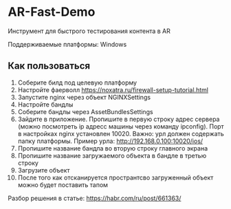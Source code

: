 # AR-Fast-Demo

Инструмент для быстрого тестирования контента в AR

Поддерживаемые платформы: Windows

## Как пользоваться

1. Соберите билд под целевую платформу
2. Настройте фаерволл https://noxatra.ru/firewall-setup-tutorial.html
3. Запустите nginx через объект NGINXSettings
4. Настройте бандлы
5. Соберите бандлы через AssetBundlesSettings
6. Зайдите в приложение. Пропишите в первую строку адрес сервера (можно посмотреть ip адресс машины через команду ipconfig). Порт в настройках nginx установлен 10020. Важно: урл должен содержать папку платформы. Пример урла: http://192.168.0.100:10020/ios/
7. Пропишите название бандла во вторую строку главного экрана
8. Пропишите название загружаемого объекта в бандле в третью строку
9. Загрузите объект
10. После того как отсканируется пространтсво загруженный объект можно будет поставить тапом

Разбор решения в статье: https://habr.com/ru/post/661363/
